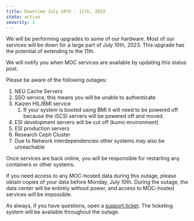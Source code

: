 ```yaml
---
title: Downtime July 10th - 11th, 2023
state: active
severity: 1
---
```


We will be performing upgrades to some of our hardware. Most of our
services will be down for a large part of July 10th, 2023. This upgrade
has the potential of extending to the 11th.

We will notify you when MOC services are available by updating this
status post.

Please be aware of the following outages:

1. NEU Cache Servers
1. SSO service, this means you will be unable to authenticate
1. Kaizen HIL/BMI service
   1. If your system is booted using BMI it will need to be
   powered off because the iSCSI servers will be powered off and moved.
1. ESI development servers will be cut off (kumo environment)
1. ESI production servers
1. Research Ceph Cluster
1. Due to Network interdependencies other systems may also be unreachable

Once services are back online, you will be responsible for restarting
any containers or other systems.

If you need access to any MOC-hosted data during this outage, please
obtain copies of your data before Monday, July 10th. During the outage,
the data center will be entirely without power, and access to MOC-hosted
services will be impossible.

As always, if you have questions, open a [support ticket][ticket].
The ticketing system will be available throughout the outage.

[ticket]: https://support.massopen.cloud
